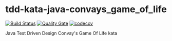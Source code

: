 # tdd-kata-java-convays_game_of_life
[![Build Status](https://travis-ci.org/tanerdiler/tdd-kata-java-convays_game_of_life.svg?branch=master)](https://travis-ci.org/tanerdiler/tdd-kata-java-convays_game_of_life)
[![Quality Gate](https://sonarcloud.io/api/project_badges/measure?project=jug.istanbul%3Aconvaysgame&metric=alert_status)](https://sonarcloud.io/dashboard?id=jug.istanbul%3Aconvaysgame)
[![codecov](https://codecov.io/gh/tanerdiler/tdd-kata-java-convays_game_of_life/branch/master/graph/badge.svg)](https://codecov.io/gh/tanerdiler/tdd-kata-java-convays_game_of_life)

Java Test Driven Design Convay's Game Of Life kata 
